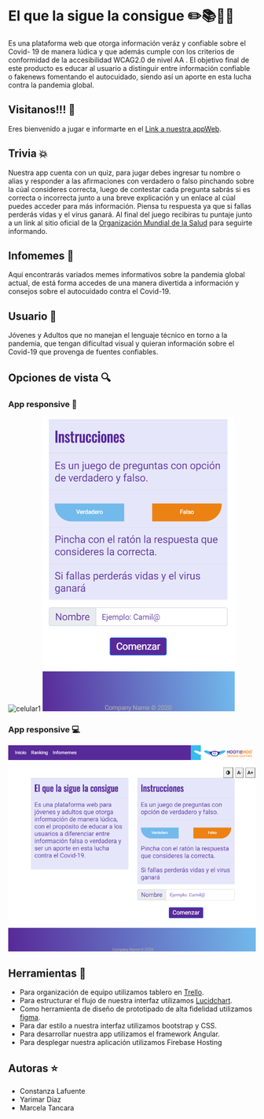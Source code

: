 # El que la sigue la consigue ✏️📚📖📕
 Es una plataforma web que otorga información veráz y confiable sobre el Covid- 19 de manera lúdica y que además cumple con los criterios de conformidad de la accesibilidad WCAG2.0 de nivel AA .
 El objetivo final de este producto es educar al usuario a distinguir entre información confiable o fakenews fomentando el autocuidado, siendo así un aporte en esta lucha contra la pandemia global. 

 ## Visitanos!!! 👋
 Eres bienvenido a jugar e informarte en el [Link a nuestra appWeb](https://elquelasiguelaconsigue-7ea50.web.app). 

## Trivia 💥 
 Nuestra app cuenta con un quiz, para jugar debes ingresar tu nombre o alias y responder a las afirmaciones con verdadero o falso pinchando sobre la cúal consideres correcta, luego de contestar cada pregunta sabrás si es correcta o incorrecta junto a una breve explicación y un enlace al cúal puedes acceder para más información. Piensa tu respuesta ya que si fallas perderás vidas y el virus ganará. Al final del juego recibiras tu puntaje junto a un link al sitio oficial de la [Organización Mundial de la Salud](https://www.who.int/es/emergencies/diseases/novel-coronavirus-2019) para seguirte informando.

 ## Infomemes 📝
 Aquí encontrarás variados memes informativos sobre la pandemia global actual, de está forma accedes de una manera divertida a información y consejos sobre el autocuidado contra el Covid-19.
 
 ## Usuario 👥
 Jóvenes y Adultos que no manejan el lenguaje técnico en torno a la pandemia, que tengan dificultad visual y quieran información sobre el Covid-19 que provenga de fuentes confiables.

 ## Opciones de vista 🔍
 ### App responsive 📱
 ![celular1](https://github.com/Marce-8888/elquelasiguelaconsigue/blob/master/elquelasiguelaconsigue/src/assets/img/cel1.png)
 ![celular2](elquelasiguelaconsigue/src/assets/img/cel2.png)

 ### App responsive 💻
 ![desktop2](elquelasiguelaconsigue/src/assets/img/desktop2.png)
 

  ## Herramientas 🔧
 - Para organización de equipo utilizamos tablero en [Trello](https://trello.com/b/Jtx0qHNo/proyecto-empresa).
 - Para estructurar el flujo de nuestra interfaz utilizamos [Lucidchart](https://app.lucidchart.com/invitations/accept/37d7a1b0-3eb4-4106-9b69-7298d63da454).
 - Como herramienta de diseño de prototipado de alta fidelidad utilizamos [figma](https://www.figma.com/file/2Sckv0VmmciiRweSpmarny/elquelasiguelacondigue?node-id=0%3A1).
 - Para dar estilo a nuestra interfaz utilizamos bootstrap y CSS.
 - Para desarrollar nuestra app utilizamos el framework Angular.
 - Para desplegar nuestra aplicación utilizamos Firebase Hosting

 ## Autoras ⭐
 - Constanza Lafuente
 - Yarimar Díaz
 - Marcela Tancara

